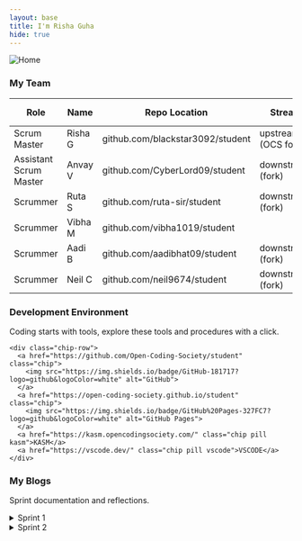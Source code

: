 ```yaml
---
layout: base
title: I'm Risha Guha
hide: true
---
```


<img src="{{ site.baseurl }}/images/00_rg_imgs/home.png" alt="Home">


<h3> My Team </h3>

| Role                   | Name     | Repo Location                                     | Stream                | Repo Name |
|------------------------|----------|---------------------------------------------------|-----------------------|-----------|
| Scrum Master           | Risha G  | github.com/blackstar3092/student                        | upstream (OCS fork)   | student   |
| Assistant Scrum Master| Anvay V  | github.com/CyberLord09/student                    | downstream (fork)     | student   |
| Scrummer               | Ruta S   | github.com/ruta-sir/student                      | downstream (fork)     | student   |
| Scrummer               | Vibha M  | github.com/vibha1019/student                                   |                       |           |
| Scrummer               | Aadi B   | github.com/aadibhat09/student                    | downstream (fork)     | student   |
| Scrummer               | Neil C   | github.com/neil9674/student                      | downstream (fork)     | student   |


<div class="glass-grid">
  <!-- Card 1: Development Environment -->
  <section class="glass-panel card-lg">
    <h3>Development Environment</h3>
    <p class="muted">Coding starts with tools, explore these tools and procedures with a click.</p>

    <div class="chip-row">
      <a href="https://github.com/Open-Coding-Society/student" class="chip">
        <img src="https://img.shields.io/badge/GitHub-181717?logo=github&logoColor=white" alt="GitHub">
      </a>
      <a href="https://open-coding-society.github.io/student" class="chip">
        <img src="https://img.shields.io/badge/GitHub%20Pages-327FC7?logo=github&logoColor=white" alt="GitHub Pages">
      </a>
      <a href="https://kasm.opencodingsociety.com/" class="chip pill kasm">KASM</a>
      <a href="https://vscode.dev/" class="chip pill vscode">VSCODE</a>
    </div>
  </section>

  <!-- Card 2: My Blogs -->
  <section class="glass-panel card-lg">
    <h3>My Blogs</h3>
    <p class="muted">Sprint documentation and reflections.</p>
    <details class="glass-accordion">
      <summary>Sprint 1</summary>
      <ul class="link-list">
        <li><a href="{{site.baseurl}}/sprint/1/tools">Tools Setup</a></li>
        <li><a href="{{site.baseurl}}/sprint/1/agile">Agile Methodology: A Mermaid-Based Overview and Manifesto Evidence</a></li>
        <li><a href="{{site.baseurl}}/sprint/1/lxd">Learning Experience Design: Feedback and Iteration</a></li>
        <li><a href="{{site.baseurl}}/sprint/1/javascript">JavaScript Frontend Basics and AI Evidence</a></li>
        <li><a href="{{site.baseurl}}/sprint/1/grading">Grading Issues</a></li>
      </ul>
    </details>
    <details class="glass-accordion">
      <summary>Sprint 2</summary>
      <ul class="link-list">
        <li><a href="{{site.baseurl}}/csa/unit_01/1_1">1.1 Intro to Algorithms and Programs</a></li>
        <li><a href="{{site.baseurl}}/csa/unit_01/1_2">1.2 Variables and Data Types</a></li>
        <li><a href="{{site.baseurl}}/csa/unit_01/1_5">1.5 Data Casting</a></li>
        <li><a href="{{site.baseurl}}/csa/unit_01/1_6_hw">1.6 Compound Assignment Operators</a></li>
        <li><a href="{{site.baseurl}}/csa/unit_01/1_7/homework">1.7 APIs and Libraries</a></li>
        <li><a href="{{site.baseurl}}/csa/unit_01/1_8">1.8 Documentation</a></li>
        <li><a href="{{site.baseurl}}/csa/unit_01/1_9_hw">1.9 Method Signatures</a></li>
        <li><a href="{{site.baseurl}}/csa/unit_01/1_10/homework">1.10 Calling Class Methods</a></li>
        <li><a href="{{site.baseurl}}/csa/unit_01/1_11">1.11 Math Class</a></li>
        <li><a href="{{site.baseurl}}/csa/unit_01/1_12/homework">1.12 Classes and Objects</a></li>
        <li><a href="{{site.baseurl}}/csa/unit_01/1_13/homework">1.13 Object Creation and Storage</a></li>
        <li><a href="{{site.baseurl}}/csa/unit_01/1_14">1.14 Creating Instance Methods</a></li>
      </ul>
    </details>
  </section>
</div>


<script src="https://utteranc.es/client.js"
        repo="blackstar3092/risha_guha_2026"
        issue-term="pathname"
        theme="preferred-color-scheme"
        crossorigin="anonymous"
        async>
</script>